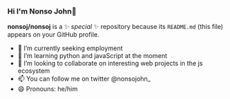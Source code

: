 ### Hi I'm Nonso John👋

**nonsoj/nonsoj** is a ✨ _special_ ✨ repository because its `README.md` (this file) appears on your GitHub profile.

- 🔭 I’m currently seeking employment
- 🌱 I’m learning python and javaScript at the moment
- 👯 I’m looking to collaborate on interesting web projects in the js ecosystem
- 📫 You can follow me on twitter @nonsojohn_
- 😄 Pronouns: he/him
